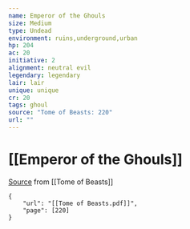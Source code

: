 ```yaml
---
name: Emperor of the Ghouls
size: Medium
type: Undead
environment: ruins,underground,urban
hp: 204
ac: 20
initiative: 2
alignment: neutral evil
legendary: legendary
lair: lair
unique: unique
cr: 20
tags: ghoul
source: "Tome of Beasts: 220"
url: ""
---
```

# [[Emperor of the Ghouls]]

[Source](zotero://open-pdf/library/items/ULEQWHJM?page=220) from [[Tome of Beasts]]

```pdf
{
	"url": "[[Tome of Beasts.pdf]]",
	"page": [220]
}
```

